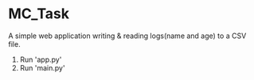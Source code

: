 # MC_Task
A simple web application writing &amp; reading logs(name and age) to a CSV file.

1. Run 'app.py'
2. Run 'main.py'
